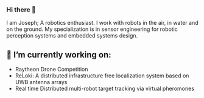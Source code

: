 ### Hi there 👋
I am Joseph; A robotics enthusiast. 
I work with robots in the air, in water and on the ground. My specialization is in sensor engineering for robotic perception systems and embedded systems design.

## 🔭 I’m currently working on:
- Raytheon Drone Competition
- ReLoki: A distributed infrastructure free localization system based on UWB antenna arrays
- Real time Distributed multi-robot target tracking via virtual pheromones



<!--
**denjos007/denjos007** is a ✨ _special_ ✨ repository because its `README.md` (this file) appears on your GitHub profile.

Here are some ideas to get you started:

- 🔭 I’m currently working on ...
- 🌱 I’m currently learning ...
- 👯 I’m looking to collaborate on ...
- 🤔 I’m looking for help with ...
- 💬 Ask me about ...
- 📫 How to reach me: ...
- 😄 Pronouns: ...
- ⚡ Fun fact: ...
-->
